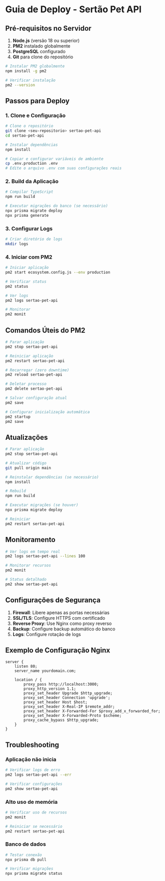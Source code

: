 # Guia de Deploy - Sertão Pet API

## Pré-requisitos no Servidor

1. **Node.js** (versão 18 ou superior)
2. **PM2** instalado globalmente
3. **PostgreSQL** configurado
4. **Git** para clone do repositório

```bash
# Instalar PM2 globalmente
npm install -g pm2

# Verificar instalação
pm2 --version
```

## Passos para Deploy

### 1. Clone e Configuração

```bash
# Clone o repositório
git clone <seu-repositorio> sertao-pet-api
cd sertao-pet-api

# Instalar dependências
npm install

# Copiar e configurar variáveis de ambiente
cp .env.production .env
# Edite o arquivo .env com suas configurações reais
```

### 2. Build da Aplicação

```bash
# Compilar TypeScript
npm run build

# Executar migrações do banco (se necessário)
npx prisma migrate deploy
npx prisma generate
```

### 3. Configurar Logs

```bash
# Criar diretório de logs
mkdir logs
```

### 4. Iniciar com PM2

```bash
# Iniciar aplicação
pm2 start ecosystem.config.js --env production

# Verificar status
pm2 status

# Ver logs
pm2 logs sertao-pet-api

# Monitorar
pm2 monit
```

## Comandos Úteis do PM2

```bash
# Parar aplicação
pm2 stop sertao-pet-api

# Reiniciar aplicação
pm2 restart sertao-pet-api

# Recarregar (zero downtime)
pm2 reload sertao-pet-api

# Deletar processo
pm2 delete sertao-pet-api

# Salvar configuração atual
pm2 save

# Configurar inicialização automática
pm2 startup
pm2 save
```

## Atualizações

```bash
# Parar aplicação
pm2 stop sertao-pet-api

# Atualizar código
git pull origin main

# Reinstalar dependências (se necessário)
npm install

# Rebuild
npm run build

# Executar migrações (se houver)
npx prisma migrate deploy

# Reiniciar
pm2 restart sertao-pet-api
```

## Monitoramento

```bash
# Ver logs em tempo real
pm2 logs sertao-pet-api --lines 100

# Monitorar recursos
pm2 monit

# Status detalhado
pm2 show sertao-pet-api
```

## Configurações de Segurança

1. **Firewall**: Libere apenas as portas necessárias
2. **SSL/TLS**: Configure HTTPS com certificado
3. **Reverse Proxy**: Use Nginx como proxy reverso
4. **Backup**: Configure backup automático do banco
5. **Logs**: Configure rotação de logs

## Exemplo de Configuração Nginx

```nginx
server {
    listen 80;
    server_name yourdomain.com;
    
    location / {
        proxy_pass http://localhost:3000;
        proxy_http_version 1.1;
        proxy_set_header Upgrade $http_upgrade;
        proxy_set_header Connection 'upgrade';
        proxy_set_header Host $host;
        proxy_set_header X-Real-IP $remote_addr;
        proxy_set_header X-Forwarded-For $proxy_add_x_forwarded_for;
        proxy_set_header X-Forwarded-Proto $scheme;
        proxy_cache_bypass $http_upgrade;
    }
}
```

## Troubleshooting

### Aplicação não inicia
```bash
# Verificar logs de erro
pm2 logs sertao-pet-api --err

# Verificar configurações
pm2 show sertao-pet-api
```

### Alto uso de memória
```bash
# Verificar uso de recursos
pm2 monit

# Reiniciar se necessário
pm2 restart sertao-pet-api
```

### Banco de dados
```bash
# Testar conexão
npx prisma db pull

# Verificar migrações
npx prisma migrate status
```